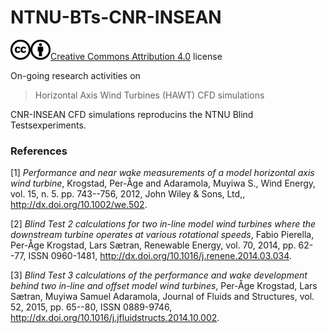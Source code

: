 <a name="top"></a>

# NTNU-BTs-CNR-INSEAN

[![License](images/cc.png)]()[![License](images/by.png)]()[Creative Commons Attribution 4.0](http://creativecommons.org/licenses/by/4.0/) license

On-going research activities on

> Horizontal Axis Wind Turbines (HAWT) CFD simulations

CNR-INSEAN CFD simulations reproducins the NTNU Blind Testsexperiments.

### References

[1] *Performance and near wake measurements of a model horizontal axis wind turbine*, Krogstad, Per-Åge and Adaramola, Muyiwa S., Wind Energy, vol. 15, n. 5. pp. 743--756, 2012, John Wiley & Sons, Ltd,, http://dx.doi.org/10.1002/we.502.

[2] *Blind Test 2 calculations for two in-line model wind turbines where the downstream turbine operates at various rotational speeds*, Fabio Pierella, Per-Åge Krogstad, Lars Sætran, Renewable Energy, vol. 70, 2014, pp. 62--77, ISSN 0960-1481, http://dx.doi.org/10.1016/j.renene.2014.03.034.

[3] *Blind Test 3 calculations of the performance and wake development behind two in-line and offset model wind turbines*, Per-Åge Krogstad, Lars Sætran, Muyiwa Samuel Adaramola, Journal of Fluids and Structures, vol. 52, 2015, pp. 65--80, ISSN 0889-9746, http://dx.doi.org/10.1016/j.jfluidstructs.2014.10.002.
